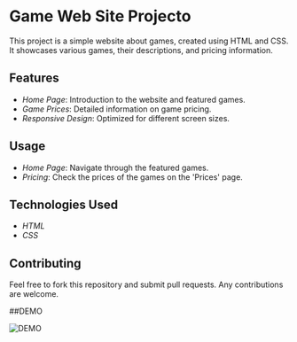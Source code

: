 # Game Web Site Projecto

This project is a simple website about games, created using HTML and CSS. It showcases various games, their descriptions, and pricing information.

## Features

- *Home Page*: Introduction to the website and featured games.
- *Game Prices*: Detailed information on game pricing.
- *Responsive Design*: Optimized for different screen sizes.


## Usage

- *Home Page*: Navigate through the featured games.
- *Pricing*: Check the prices of the games on the 'Prices' page.

## Technologies Used

- *HTML*
- *CSS*

## Contributing

Feel free to fork this repository and submit pull requests. Any contributions are welcome.

##DEMO



![DEMO](https://github.com/user-attachments/assets/d2f05e7d-adee-4154-a392-4dd63943ef9f)
